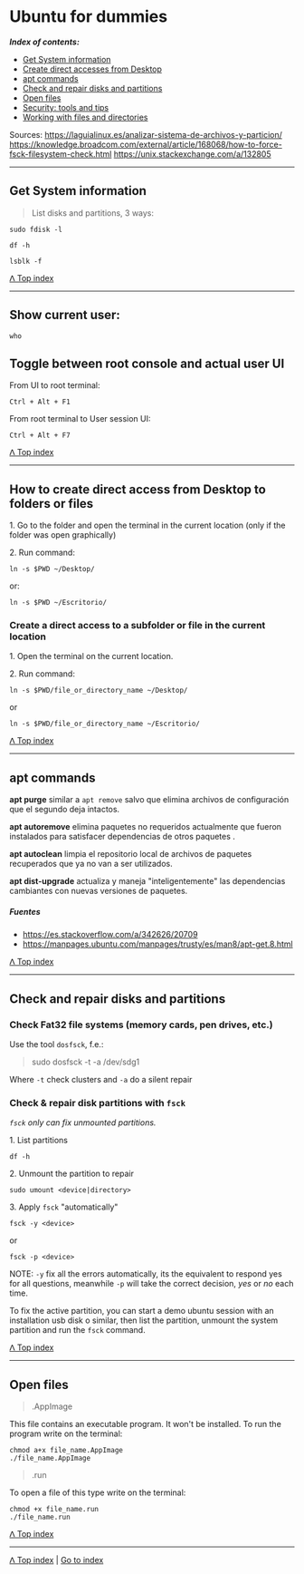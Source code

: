 # Ubuntu for dummies

***<a name="top-index">Index of contents:</a>***

* [Get System information](./ubuntu-for-dummies.md#system-information)
* [Create direct accesses from Desktop](./ubuntu-for-dummies.md#direct-accesses)
* [apt commands](./ubuntu-for-dummies.md#apt-commands)
* [Check and repair disks and partitions](./ubuntu-for-dummies.md#check-and-repair)
* [Open files](./ubuntu-for-dummies.md#open-files)
* [Security: tools and tips](./ubuntu-security-basis.md)
* [Working with files and directories](./ubuntu-files-and-directories.md)

Sources:
    https://laguialinux.es/analizar-sistema-de-archivos-y-particion/
    https://knowledge.broadcom.com/external/article/168068/how-to-force-fsck-filesystem-check.html
    https://unix.stackexchange.com/a/132805

***

## <a name="system-information">Get System information</a>

> List disks and partitions, 3 ways:

    sudo fdisk -l

    df -h

    lsblk -f

[ᐱ Top index](./lamp-settings.md#top-index)

***

## Show current user:

    who

## Toggle between root console and actual user UI

From UI to root terminal:

    Ctrl + Alt + F1

From root terminal to User session UI:

    Ctrl + Alt + F7

[ᐱ Top index](./lamp-settings.md#top-index)

***

## <a name="direct-accesses">How to create direct access from Desktop to folders or files</a>

1\. Go to the folder and open the terminal in the current location (only if the folder was open graphically)

2\. Run command:

    ln -s $PWD ~/Desktop/

or:

    ln -s $PWD ~/Escritorio/

### Create a direct access to a subfolder or file in the current location

1\. Open the terminal on the current location.

2\. Run command:

    ln -s $PWD/file_or_directory_name ~/Desktop/

or

	ln -s $PWD/file_or_directory_name ~/Escritorio/

[ᐱ Top index](./lamp-settings.md#top-index)

***

## <a name="apt-commands">apt commands</a>

**apt purge** similar a `apt remove` salvo que elimina archivos de configuración
que el segundo deja intactos.

**apt autoremove** elimina paquetes no requeridos actualmente que fueron instalados
para satisfacer dependencias de otros paquetes .

**apt autoclean** limpia el repositorio local de archivos de paquetes recuperados
que ya no van a ser utilizados.

**apt dist-upgrade** actualiza y maneja "inteligentemente" las dependencias
cambiantes con nuevas versiones de paquetes.

##### Fuentes
 - https://es.stackoverflow.com/a/342626/20709
 - https://manpages.ubuntu.com/manpages/trusty/es/man8/apt-get.8.html

[ᐱ Top index](./lamp-settings.md#top-index)

***

## <a name="check-and-repair">Check and repair disks and partitions</a>

### Check Fat32 file systems (memory cards, pen drives, etc.)

Use the tool `dosfsck`, f.e.:

> sudo dosfsck -t -a /dev/sdg1

Where `-t` check clusters and `-a` do a silent repair

### Check & repair disk partitions with `fsck`

*`fsck` only can fix unmounted partitions.*

1\. List partitions

    df -h

2\. Unmount the partition to repair

    sudo umount <device|directory>

3\. Apply `fsck` "automatically"

    fsck -y <device>

or

    fsck -p <device>

NOTE: `-y` fix all the errors automatically, its the equivalent to respond yes
for all questions, meanwhile `-p` will take the correct decision, *yes* or *no*
each time.

To fix the active partition, you can start a demo ubuntu session with
an installation usb disk o similar, then list the partition, unmount the system
partition and run the `fsck` command.

[ᐱ Top index](./lamp-settings.md#top-index)

***

## <a name="open-files">Open files</a>

 > .AppImage

This file contains an executable program. It won't be installed.
To run the program write on the terminal:

    chmod a+x file_name.AppImage
    ./file_name.AppImage


 > .run

To open a file of this type write on the terminal:

    chmod +x file_name.run
    ./file_name.run

[ᐱ Top index](./lamp-settings.md#top-index)

***

[ᐱ Top index](./lamp-settings.md#top-index)
|
[Go to index](../../README.md)
